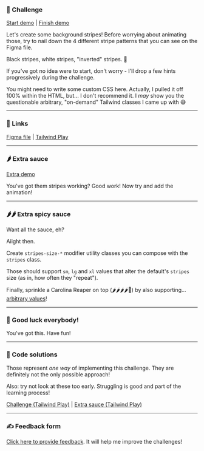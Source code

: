 ### 🎯 Challenge

[Start demo](https://css-gymnastics.protailwind.com/challenges/animated-stripes/start) | [Finish demo](https://css-gymnastics.protailwind.com/solutions/animated-stripes)

Let's create some background stripes! Before worrying about animating those, try to nail down the 4 different stripe patterns that you can see on the Figma file.

Black stripes, white stripes, "inverted" stripes. 🦓

If you've got no idea were to start, don't worry - I'll drop a few hints progressively during the challenge.

You might need to write some custom CSS here. Actually, I pulled it off 100% within the HTML, but... I don't recommend it. I _may_ show you the questionable arbitrary, "on-demand" Tailwind classes I came up with 😅

---

### 🔗 Links

[Figma file](https://www.figma.com/file/GyY3xq90qabr0DXDKSDtsO/Pro-Tailwind-Workshop---Advanced-Tailwind-CSS-Gymnastics?node-id=11%3A453) | [Tailwind Play](https://play.tailwindcss.com/aQYmT9JOiG)

---

### 🌶 Extra sauce

[Extra demo](https://css-gymnastics.protailwind.com/solutions/animated-stripes/extra)

You've got them stripes working? Good work! Now try and add the animation!

---

### 🌶🌶 Extra spicy sauce

Want all the sauce, eh?

Aiight then.

Create `stripes-size-*` modifier utility classes you can compose with the `stripes` class.

Those should support `sm`, `lg` and `xl` values that alter the default's `stripes` size (as in, how often they "repeat").

Finally, sprinkle a Carolina Reaper on top (🌶🌶🌶🌶🥵) by also supporting... [arbitrary values](https://tailwindcss.com/docs/adding-custom-styles#using-arbitrary-values)!

---

### 🤞 Good luck everybody!

You've got this. Have fun!

---

### 🙈 Code solutions

Those represent _one way_ of implementing this challenge. They are definitely not the only possible approach!

Also: try not look at these too early. Struggling is good and part of the learning process!

[Challenge (Tailwind Play)](https://play.tailwindcss.com/Xkh5RRe54A?file=css) | [Extra sauce (Tailwind Play)](https://play.tailwindcss.com/LGrb9uN8tu?file=css)

---

### ✍️ Feedback form

[Click here to provide feedback](https://docs.google.com/forms/d/e/1FAIpQLSfSSZbUOp67fZbXWuHxkJmGZw0wcx6uxkJI_kFzQvBiJ-Fhgg/viewform?usp=pp_url&entry.1747016377=Tailwind+CSS+Gymnastics&entry.305553560=Animated-stripes+challenge). It will help me improve the challenges!
